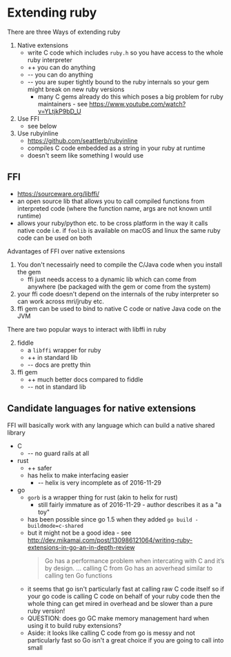 # Extending ruby

There are three Ways of extending ruby

1. Native extensions
    * write C code which includes `ruby.h` so you have access to the whole ruby interpreter
    * ++ you can do anything
    * -- you can do anything
    * -- you are super tightly bound to the ruby internals so your gem might
      break on new ruby versions
        * many C gems already do this which poses a big problem for ruby
          maintainers - see <https://www.youtube.com/watch?v=YLtjkP9bD_U>
1. Use FFI
    * see below
1. Use rubyinline
    * https://github.com/seattlerb/rubyinline
    * compiles C code embedded as a string in your ruby at runtime
    * doesn't seem like something I would use

## FFI

* <https://sourceware.org/libffi/>
* an open source lib that allows you to call compiled functions from
  interpreted code (where the function name, args are not known until runtime)
* allows your ruby/python etc. to be cross platform in the way it calls native
  code i.e. if `foolib` is available on macOS and linux the same ruby code can
  be used on both

Advantages of FFI over native extensions

1. You don't necessairly need to compile the C/Java code when you install the gem
   - ffi just needs access to a dynamic lib which can come from anywhere (be
   packaged with the gem or come from the system)
1. your ffi code doesn't depend on the internals of the ruby interpreter so can
   work across mri/jruby etc.
1. ffi gem can be used to bind to native C code or native Java code on the JVM

There are two popular ways to interact with libffi in ruby

2. fiddle
    * a `libffi` wrapper for ruby
    * ++ in standard lib
    * -- docs are pretty thin
1. ffi gem
    * ++ much better docs compared to fiddle
    * -- not in standard lib

## Candidate languages for native extensions

FFI will basically work with any language which can build a native shared library

* C
    * -- no guard rails at all
* rust
    * ++ safer
    * has helix to make interfacing easier
        * -- helix is very incomplete as of 2016-11-29
* go
    * `gorb` is a wrapper thing for rust (akin to helix for rust)
        * still fairly immature as of 2016-11-29 - author describes it as a "a toy"
    * has been possible since go 1.5 when they added `go build -buildmode=c-shared`
    * but it might not be a good idea - see
      http://dev.mikamai.com/post/130986121064/writing-ruby-extensions-in-go-an-in-depth-review
        > Go has a performance problem when intercating with C and it’s by design.
        > ... calling C from Go has an aoverhead similar to calling ten Go functions
    * it seems that go isn't particularly fast at calling raw C code itself so
      if your go code is calling C code on behalf of your ruby code then the
        whole thing can get mired in overhead and be slower than a pure ruby
        version!
    * QUESTION: does go GC make memory management hard when using it to build ruby extensions?
    * Aside: it looks like calling C code from go is messy and not particularly
      fast so Go isn't a great choice if you are going to call into small

